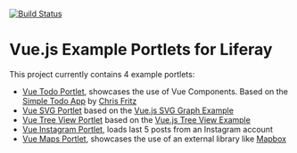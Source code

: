 [![Build Status](https://travis-ci.org/triberay/liferay-vuejs-examples.svg?branch=master)](https://travis-ci.org/triberay/liferay-vuejs-examples)

# Vue.js Example Portlets for Liferay

This project currently contains 4 example portlets: 
- [Vue Todo Portlet](modules/triberay-vue-todo-portlet), showcases the use of Vue Components. Based on the [Simple Todo App](https://codesandbox.io/s/o29j95wx9) by [Chris Fritz](https://codesandbox.io/u/chrisvfritz)
- [Vue SVG Portlet](modules/triberay-vue-svg-portlet) based on the [Vue.js SVG Graph Example](https://vuejs.org/v2/examples/svg.html)
- [Vue Tree View Portlet](modules/triberay-vue-treeview-portlet) based on the [Vue.js Tree View Example](https://vuejs.org/v2/examples/tree-view.html)
- [Vue Instagram Portlet](modules/triberay-vue-instagram-portlet), loads last 5 posts from an Instagram account
- [Vue Maps Portlet](modules/triberay-vue-maps-portlet), showcases the use of an external library like [Mapbox](https://www.mapbox.com/)
